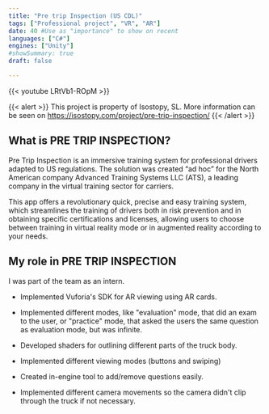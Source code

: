 ```yaml
---
title: "Pre trip Inspection (US CDL)"
tags: ["Professional project", "VR", "AR"]
date: 40 #Use as "importance" to show on recent
languages: ["C#"]
engines: ["Unity"]
#showSummary: true
draft: false

---
```


{{< youtube LRtVb1-ROpM >}}

<span></span>

{{< alert >}}
This project is property of Isostopy, SL. More information can be seen on https://isostopy.com/project/pre-trip-inspection/
{{< /alert >}}

<span></span>

## What is PRE TRIP INSPECTION?
Pre Trip Inspection is an immersive training system for professional drivers adapted to US regulations. The solution was created “ad hoc” for the North American company Advanced Training Systems LLC (ATS), a leading company in the virtual training sector for carriers.

This app offers a revolutionary quick, precise and easy training system, which streamlines the training of drivers both in risk prevention and in obtaining specific certifications and licenses, allowing users to choose between training in virtual reality mode or in augmented reality according to your needs.

## My role in PRE TRIP INSPECTION
I was part of the team as an intern.

- Implemented Vuforia's SDK for AR viewing using AR cards.

- Implemented different modes, like "evaluation" mode, that did an exam to the user, or "practice" mode, that asked the users the same question as evaluation mode, but was infinite.

- Developed shaders for outlining different parts of the truck body.

- Implemented different viewing modes (buttons and swiping)

- Created in-engine tool to add/remove questions easily.

- Implemented different camera movements so the camera didn't clip through the truck if not necessary.
